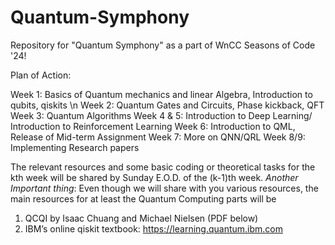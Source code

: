 # Quantum-Symphony
Repository for "Quantum Symphony" as a part of WnCC Seasons of Code '24!

Plan of Action: 

Week 1: Basics of Quantum mechanics and linear Algebra, Introduction to qubits, qiskits  \n
Week 2: Quantum Gates and Circuits, Phase kickback, QFT
Week 3: Quantum Algorithms
Week 4 & 5: Introduction to Deep Learning/ Introduction to Reinforcement Learning
Week 6: Introduction to QML,
Release of Mid-term Assignment
Week 7: More on QNN/QRL
Week 8/9: Implementing Research papers

The relevant resources and some basic coding or theoretical tasks for the kth week will be shared by Sunday E.O.D. of the (k-1)th week.
*Another Important thing*: 
Even though we will share with you various resources, the main resources for at least the Quantum Computing parts will be 
1. QCQI by Isaac Chuang and Michael Nielsen (PDF below)
2. IBM’s online qiskit textbook: https://learning.quantum.ibm.com
